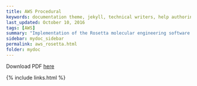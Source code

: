 ```yaml
---
title: AWS Procedural
keywords: documentation theme, jekyll, technical writers, help authoring tools, hat replacements
last_updated: October 10, 2016
tags: [AWS]
summary: "Implementation of the Rosetta molecular engineering software on the AWS cloud"
sidebar: mydoc_sidebar
permalink: aws_rosetta.html
folder: mydoc
---
```


Download PDF [here](/documentation/pdf/Doc44_Rosetta_on_AWS.pdf) 


{% include links.html %}
